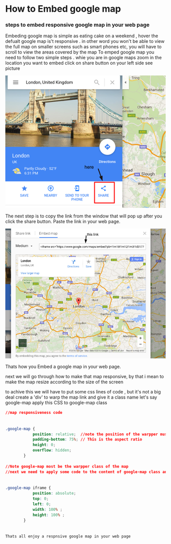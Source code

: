 # How to Embed google map

### steps to embed responsive google map in your web page


Embeding google map is simple as eating cake on a weekend , hover the defualt google map is't responsive .
in other word you won't be able to view the full map on smaller screens such as smart phones etc, you will have to scroll to view the areas covered by the map
To emped google map you need to follow two simple steps .
whie you are in google maps zoom in the location you want to embed
click on share button on your left side see picture


![image](/images/screenshot1.png)

The next step is to copy the link from the window that will pop up after you click the share button.  Paste the link in your web page.

![image](/images/Screenshot2.png)

Thats how you Embed a google map in your web page.

next we will go through how to make that map responsive, by that i mean to make the map resize according to the size of the screen

to achive this we will have to put some css lines of code , but it's not a big deal
create a 'div' to warp the map link and give it a class name let's say google-map
apply this CSS to google-map class

```css
//map responsiveness code


.google-map {
            position: relative;  //note the position of the warpper must be relative
            padding-bottom: 75%; // This is the aspect ratio
            height: 0;
            overflow: hidden;
        }

//Note google-map most be the warpper class of the map
//next we need to apply some code to the content of google-map class and it's the iframe tag


.google-map iframe {
            position: absolute;
            top: 0;
            left: 0;
            width: 100% ;
            height: 100% ;
        }


Thats all enjoy a respnsive google map in your web page
